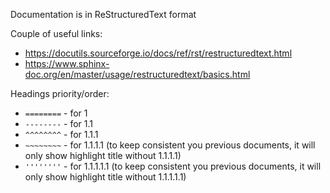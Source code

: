 Documentation is in ReStructuredText format

Couple of useful links:
* https://docutils.sourceforge.io/docs/ref/rst/restructuredtext.html
* https://www.sphinx-doc.org/en/master/usage/restructuredtext/basics.html

Headings priority/order:

* `========` - for 1
* `--------` - for 1.1
* `^^^^^^^^` - for 1.1.1
* `~~~~~~~~` - for 1.1.1.1 (to keep consistent you previous documents, it will only show highlight title without 1.1.1.1)
* `''''''''` - for 1.1.1.1.1 (to keep consistent you previous documents, it will only show highlight title without 1.1.1.1.1)
